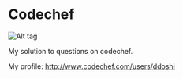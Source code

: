 Codechef
========
![Alt tag](http://www.codechef.com/sites/all/themes/abessive/logo.png)

My solution to questions on codechef.

My profile: http://www.codechef.com/users/ddoshi

